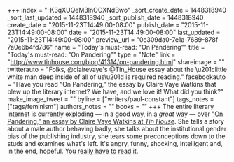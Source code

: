 +++
index = "-K3qXUQeM3InOOXNdBwo"
_sort_create_date = 1448318940
_sort_last_updated = 1448318940
_sort_publish_date = 1448318940
create_date = "2015-11-23T14:49:00-08:00"
publish_date = "2015-11-23T14:49:00-08:00"
date = "2015-11-23T14:49:00-08:00"
last_updated = "2015-11-23T14:49:00-08:00"
preview_url = "0c309da0-7e1a-7689-878f-7a0e6b4fd786"
name = "Today's must-read: \"On Pandering\""
title = "Today's must-read: \"On Pandering\""
type = "Note"
link = "http://www.tinhouse.com/blog/41314/on-pandering.html"
shareimage = ""
twitterauto = "Folks, @clairevaye's @Tin_House essay about the \u201clittle white man deep inside of all of us\u201d is required reading."
facebookauto = "Have you read \"On Pandering,\" the essay by Claire Vaye Watkins that blew up the literary internet? We have, and we love it! What did you think?"
make_image_tweet = ""
byline = ["writers/paul-constant"]
tags_notes = ["tags/feminism"]
authors_notes = ""
books = ""
+++
The entire literary internet is currently exploding — in a good way, in a *great* way — over ["On Pandering," an essay by Claire Vaye Watkins at *Tin House*](http://www.tinhouse.com/blog/41314/on-pandering.html). She tells a story about a male author behaving badly, she talks about the institutional gender bias of the publishing industry, she tears some preconceptions down to the studs and examines what's left. It's angry, funny, shocking, intelligent and, in the end, hopeful. [You really have to read it](http://www.tinhouse.com/blog/41314/on-pandering.html).